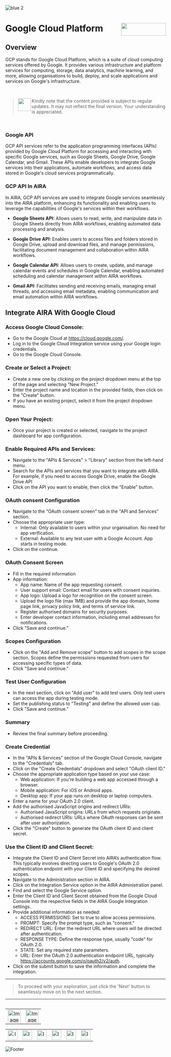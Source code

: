 ![blue 2](https://github.com/airacommunity/AIRA-User-Guide/assets/153823636/d8d04150-3b32-4b48-8485-07dc3c67fbaa)
# Google Cloud Platform <img align="right" width="140" height="40" src="https://github.com/airacommunity/AIRA-User-Guide-Images/blob/main/ARIA%20Logo%202.png?raw=true">

## Overview
GCP stands for Google Cloud Platform, which is a suite of cloud computing services offered by Google. It provides various infrastructure and platform services for computing, storage, data analytics, machine learning, and more, allowing organisations to build, deploy, and scale applications and services on Google's infrastructure.


<br>

> <img align="left" width="40" height="40" src="https://github.com/airacommunity/AIRA-User-Guide-Images/blob/main/icon-caution.jpg?raw=true"> Kindly note that the content provided is subject to regular updates. It may not reflect the final version. Your understanding is appreciated.

<br>

### Google API

GCP API services refer to the application programming interfaces (APIs) provided by Google Cloud Platform for accessing and interacting with specific Google services, such as Google Sheets, Google Drive, Google Calendar, and Gmail. These APIs enable developers to integrate Google services into their applications, automate workflows, and access data stored in Google's cloud services programmatically.

### GCP API In AIRA
In AIRA, GCP API services are used to integrate Google services seamlessly into the AIRA platform, enhancing its functionality and enabling users to leverage the capabilities of Google's services within their workflows. 

- **Google Sheets API:** Allows users to read, write, and manipulate data in Google Sheets directly from AIRA workflows, enabling automated data processing and analysis.

- **Google Drive API:** Enables users to access files and folders stored in Google Drive, upload and download files, and manage permissions, facilitating document management and collaboration within AIRA workflows.

- **Google Calendar API:** Allows users to create, update, and manage calendar events and schedules in Google Calendar, enabling automated scheduling and calendar management within AIRA workflows.

- **Gmail API:** Facilitates sending and receiving emails, managing email threads, and accessing email metadata, enabling communication and email automation within AIRA workflows.


## Integrate AIRA With Google Cloud

### Access Google Cloud Console:
- Go to the Google Cloud at https://cloud.google.com/.
- Log in to the Google Cloud Integration service using your Google login credentials.
- Go to the Google Cloud Console.

### Create or Select a Project:
- Create a new one by clicking on the project dropdown menu at the top of the page and selecting "New Project."
- Enter the project name and location in the provided fields, then click on the "Create" button.
- If you have an existing project, select it from the project dropdown menu.

### Open Your Project:
- Once your project is created or selected, navigate to the project dashboard for app configuration.

### Enable Required APIs and Services:
- Navigate to the "APIs & Services" > "Library" section from the left-hand menu.
- Search for the APIs and services that you want to integrate with AIRA. For example, if you need to access Google Drive, enable the Google Drive API
- Click on the API you want to enable, then click the "Enable" button.

### OAuth consent Configuration 
- Navigate to the "OAuth consent screen" tab in the "API and Services" section.
- Choose the appropriate user type:
  - Internal: Only available to users within your organisation. No need for app verification.
  - External: Available to any test user with a Google Account. App starts in testing mode.
- Click on the continue.

### OAuth Consent Screen
- Fill in the required information
- App information:
  - App name: Name of the app requesting consent.
  - User support email: Contact email for users with consent inquiries.
  - App logo: Upload a logo for recognition on the consent screen.
  - Upload the logo file (max 1MB) and provide the app domain, home page link, privacy policy link, and terms of service link.
  - Register authorised domains for security purposes.
  - Enter developer contact information, including email addresses for notifications.
- Click "Save and continue."

### Scopes Configuration 
- Click on the "Add and Remove scope" button to add scopes in the scope section. Scopes define the permissions requested from users for accessing specific types of data.
- Click "Save and continue."

### Test User Configuration 
- In the next section, click on "Add user" to add test users. Only test users can access the app during testing mode.
- Set the publishing status to "Testing" and define the allowed user cap.
- Click "Save and continue."

### Summary
- Review the final summary before proceeding.

### Create Credential
- In the "APIs & Services" section of the Google Cloud Console, navigate to the "Credentials" tab.
- Click on the "Create Credentials" dropdown and select "OAuth client ID."
- Choose the appropriate application type based on your use case:
  - Web application: If you're building a web app accessed through a browser.
  - Mobile application: For iOS or Android apps.
  - Desktop app: If your app runs on desktop or laptop computers.
- Enter a name for your OAuth 2.0 client.
- Add the authorised JavaScript origins and redirect URIs:
  - Authorised JavaScript origins: URLs from which requests originate.
  - Authorised redirect URIs: URLs where OAuth responses can be sent after user authorization.
- Click the "Create" button to generate the OAuth client ID and client secret.


### Use the Client ID and Client Secret:
- Integrate the Client ID and Client Secret into AIRA’s authentication flow. This typically involves directing users to Google's OAuth 2.0 authentication endpoint with your Client ID and specifying the desired scopes.
- Navigate to the Administration section in AIRA.
- Click on the Integration Service option in the AIRA Administration panel.
- Find and select the Google Service option.
- Enter the Client ID and Client Secret obtained from the Google Cloud Console into the respective fields in the AIRA Google Integration settings.
- Provide additional information as needed:
  - ACCESS PERMISSIONS: Set to true to allow access permissions.
  - PROMPT: Specify the prompt type, such as "consent."
  - REDIRECT URL: Enter the redirect URL where users will be directed after authentication.
  - RESPONSE TYPE: Define the response type, usually "code" for OAuth 2.0.
  - STATE: Set any required state parameters.
  - URL: Enter the OAuth 2.0 authentication endpoint URL, typically https://accounts.google.com/o/oauth2/v2/auth.
- Click on the submit button to save the information and complete the integration.

----

> To proceed with your exploration, just click the 'Next' button to seamlessly move on to the next section.

---


<table align="right" border="0">
    <tr>
      <td align="center"><a href="https://github.com/airacommunity/AIRA-User-Guide/blob/main/N.1%20Azure%20Enterprise%20App%20Configuration.md"><img src="https://github.com/airacommunity/AIRA-User-Guide-Images/blob/main/icon-previous.png" alt="Image 5" width="40" height="40"></a></td>
      <td align="center"><a href="https://github.com/airacommunity/AIRA-User-Guide/blob/main/N.3%20MailChimp%20Integration.md"><img src="https://github.com/airacommunity/AIRA-User-Guide-Images/blob/main/icon-next.png" alt="Image 5" width="40" height="40"></a></td>
    </tr>
</table>

<br>
<br>
<br>

<table border="0" align="center">
  <tr>
    <td align="center"><a href="https://aira.fr/"><img src="https://github.com/airacommunity/AIRA-User-Guide-Images/blob/main/icon-website.png?raw=true" alt="Image 5" width="30" height="30"></a></td>
    <td><a href="https://www.linkedin.com/company/aira-rpa/"><img src="https://github.com/airacommunity/AIRA-User-Guide-Images/blob/main/icon%20-%20linkedin.png?raw=true" alt="Image 1" width="30" height="30"></a></td>
    <td><a href="https://www.instagram.com/connect_aira/"><img src="https://github.com/airacommunity/AIRA-User-Guide-Images/blob/main/icon-instagram.png?raw=true" alt="Image 2" width="30" height="30"></a></td>
    <td><a href="https://www.youtube.com/channel/UCHHCcwQrx-_19sAhu-2R4ww"><img src="https://github.com/airacommunity/AIRA-User-Guide-Images/blob/main/icon%20-%20youtube.png?raw=true" alt="Image 3" width="30" height="30"></a></td>
    <td><a href="https://twitter.com/Aira_RPA"><img src="https://github.com/airacommunity/AIRA-User-Guide-Images/blob/main/icon%20-%20twitter.png?raw=true" alt="Image 4" width="30" height="30"></a></td>
    <td><a href="mailto:connect@aira.fr"><img src="https://github.com/airacommunity/AIRA-User-Guide-Images/blob/main/icon%20-%20gmail.png?raw=true" alt="Image 6" width="30" height="30"></a></td>
  </tr>
</table>


![Footer](https://github.com/airacommunity/AIRA-User-Guide/assets/153823636/6bb25f04-ad9c-476c-b653-c3c1dac1a868)

